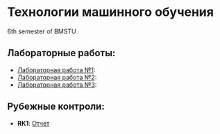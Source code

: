 # Технологии машинного обучения
6th semester of BMSTU
## Лабораторные работы:
+ [Лабораторная работа №1](): []()
+ [Лабораторная работа №2](): []()
+ [Лабораторная работа №3](): []()
## Рубежные контроли:
+ **RK1**: [Отчет](https://github.com/Exepez/TMO-Labs/blob/master/TMO-RK1/TMO-RK1.pdf)

